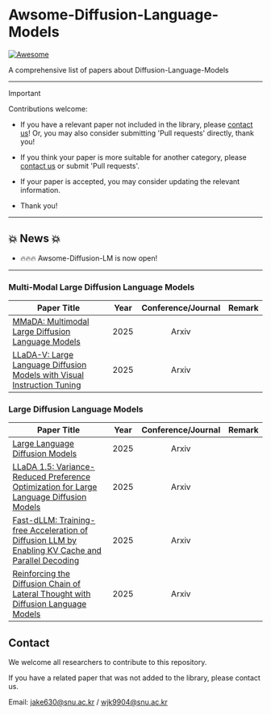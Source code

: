 # Awsome-Diffusion-Language-Models

[![Awesome](https://cdn.rawgit.com/sindresorhus/awesome/d7305f38d29fed78fa85652e3a63e154dd8e8829/media/badge.svg)](https://github.com/sindresorhus/awesome)

A comprehensive list of papers about Diffusion-Language-Models

---

> [!IMPORTANT]
> Contributions welcome:
> - If you have a relevant paper not included in the library, please [contact us](#contact)!  Or, you may also consider submitting 'Pull requests' directly, thank you!
>
> - If you think your paper is more suitable for another category, please [contact us](#contact) or submit 'Pull requests'.
>   
> - If your paper is accepted, you may consider updating the relevant information.
>   
> - Thank you!


---

## 💥 News 💥
- 🔥🔥🔥 Awsome-Diffusion-LM is now open!


---
### Multi-Modal Large Diffusion Language Models

| **Paper Title** | **Year** | **Conference/Journal** | **Remark** |
| --------------- | :----: | :----: | :----: |
| [MMaDA: Multimodal Large Diffusion Language Models](https://openreview.net/pdf?id=dj0TktJcVI](https://arxiv.org/abs/2505.15809))  | 2025 |  Arxiv |
| [LLaDA-V: Large Language Diffusion Models with Visual Instruction Tuning](https://arxiv.org/pdf/2407.07089](https://arxiv.org/abs/2505.16933)) | 2025 |  Arxiv |

### Large Diffusion Language Models

| **Paper Title** | **Year** | **Conference/Journal** | **Remark** |
| --------------- | :----: | :----: | :----: |
| [Large Language Diffusion Models](https://arxiv.org/abs/2502.09992) | 2025 |  Arxiv |
| [LLaDA 1.5: Variance-Reduced Preference Optimization for Large Language Diffusion Models](https://arxiv.org/abs/2505.19223) | 2025 |  Arxiv |
| [Fast-dLLM: Training-free Acceleration of Diffusion LLM by Enabling KV Cache and Parallel Decoding](https://arxiv.org/abs/2505.22618) | 2025 |  Arxiv |
| [Reinforcing the Diffusion Chain of Lateral Thought with Diffusion Language Models](https://arxiv.org/abs/2505.10446) | 2025 |  Arxiv |


## Contact
<!-- **Contact** -->

We welcome all researchers to contribute to this repository.

If you have a related paper that was not added to the library, please contact us.

Email: jake630@snu.ac.kr / wjk9904@snu.ac.kr

